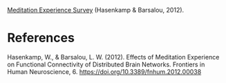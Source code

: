 [Meditation Experience Survey](https://earcanal.github.io/meditation-expertise/index.html) (Hasenkamp & Barsalou, 2012).

# References

Hasenkamp, W., & Barsalou, L. W. (2012). Effects of Meditation Experience on Functional Connectivity of Distributed Brain Networks. Frontiers in Human Neuroscience, 6. https://doi.org/10.3389/fnhum.2012.00038

